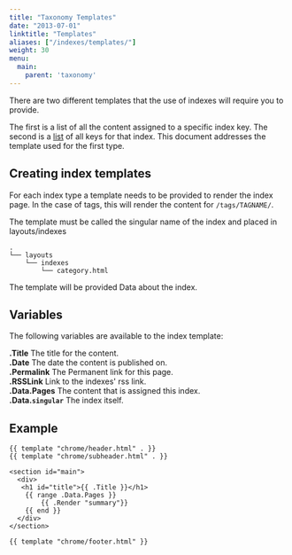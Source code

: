 ```yaml
---
title: "Taxonomy Templates"
date: "2013-07-01"
linktitle: "Templates"
aliases: ["/indexes/templates/"]
weight: 30
menu:
  main:
    parent: 'taxonomy'
---
```


There are two different templates that the use of indexes will require you to provide.

The first is a list of all the content assigned to a specific index key. The
second is a [list](/indexes/lists/) of all keys for that index. This document
addresses the template used for the first type.

## Creating index templates
For each index type a template needs to be provided to render the index page.
In the case of tags, this will render the content for `/tags/TAGNAME/`.

The template must be called the singular name of the index and placed in 
layouts/indexes

    .
    └── layouts
        └── indexes
            └── category.html

The template will be provided Data about the index. 

## Variables

The following variables are available to the index template:

**.Title**  The title for the content. <br>
**.Date** The date the content is published on.<br>
**.Permalink** The Permanent link for this page.<br>
**.RSSLink** Link to the indexes' rss link. <br>
**.Data.Pages** The content that is assigned this index.<br>
**.Data.`singular`** The index itself.<br>

## Example
    {{ template "chrome/header.html" . }}
    {{ template "chrome/subheader.html" . }}

    <section id="main">
      <div>
       <h1 id="title">{{ .Title }}</h1>
        {{ range .Data.Pages }}
            {{ .Render "summary"}}
        {{ end }}
      </div>
    </section>

    {{ template "chrome/footer.html" }}
